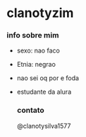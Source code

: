 # clanotyzim

### info sobre mim
- sexo: nao faco
- Etnia: negrao
- nao sei oq por e foda
- estudante da alura
  
  ### contato

  @clanotysilva1577
  

